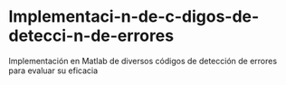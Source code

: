 # Implementaci-n-de-c-digos-de-detecci-n-de-errores
Implementación en Matlab de diversos códigos de detección de errores para evaluar su eficacia 
